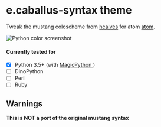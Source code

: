 # e.caballus-syntax theme

Tweak the mustang coloscheme from [hcalves](http://hcalves.deviantart.com/art/Mustang-Vim-Colorscheme-98974484) for atom [atom](https://github.com/atom/atom).

![Python color screenshot](https://github.com/Piplopp/mustang-syntax-atom/blob/master/examples/python_example.png)

#### Currently tested for

- [x] Python 3.5+ (with [MagicPython ](https://github.com/MagicStack/MagicPython))
- [ ] DinoPython
- [ ] Perl
- [ ] Ruby

## Warnings
**This is NOT a port of the original mustang syntax**
